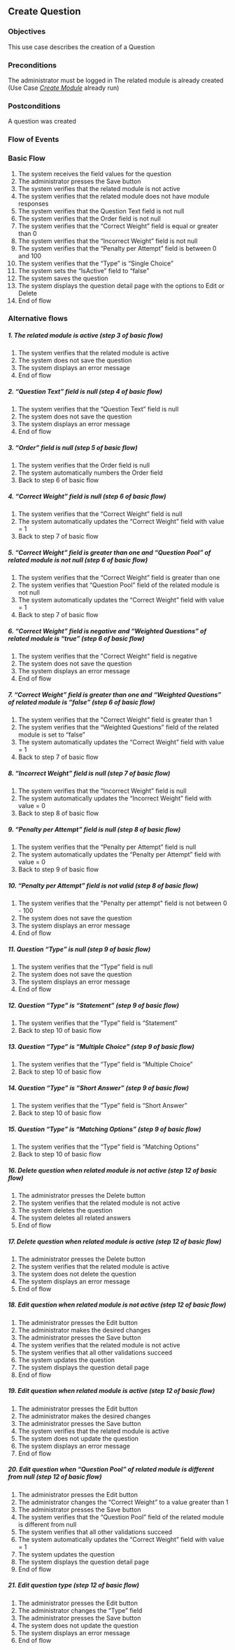 ## Create Question
 
### Objectives 
This use case describes the creation of a Question
 
### Preconditions
The administrator must be logged in
The related module is already created (Use Case [*Create Module*](https://github.com/FieloIncentiveAutomation/fieloelr/blob/feature/elrbackend/doc/UC-ELR-0003-Create%20Module.md) already run)
 
### Postconditions
A question was created
 
### Flow of Events
 
### Basic Flow
 
1. The system receives the field values for the question
2. The administrator presses the Save button
3. The system verifies that the related module is not active
4. The system verifies that the related module does not have module responses
5. The system verifies that the Question Text field is not null
6. The system verifies that the Order field is not null
7. The system verifies that the “Correct Weight” field is equal or greater than 0
8. The system verifies that the “Incorrect Weight” field is not null
9. The system verifies that the “Penalty per Attempt” field is between 0 and 100
10. The system verifies that the “Type” is “Single Choice” 
11. The system sets the “IsActive” field to “false”
12. The system saves the question
13. The system displays the question detail page with the options to Edit or Delete
14. End of flow
 
### Alternative flows
 
##### 1. The related module is active (step 3 of basic flow)
   1. The system verifies that the related module is active
   2. The system does not save the question
   3. The system displays an error message
   4. End of flow
 
##### 2. “Question Text” field is null (step 4 of basic flow)
   1. The system verifies that the “Question Text” field is null
   2. The system does not save the question
   3. The system displays an error message
   4. End of flow
 
##### 3. “Order” field is null (step 5 of basic flow)
   1. The system verifies that the Order field is null
   2. The system automatically numbers the Order field 
   3. Back to step 6 of basic flow
 
##### 4. “Correct Weight” field is null (step 6 of basic flow)
   1. The system verifies that the “Correct Weight” field is null
   2. The system automatically updates the “Correct Weight” field with value = 1
   3. Back to step 7 of basic flow
 
##### 5. “Correct Weight” field is greater than one and “Question Pool” of related module is not null (step 6 of basic flow)
   1. The system verifies that the “Correct Weight” field is greater than one
   2. The system verifies that “Question Pool” field of the related module is not null
   3. The system automatically updates the “Correct Weight” field with value = 1
   4. Back to step 7 of basic flow
 
##### 6. “Correct Weight” field is negative and “Weighted Questions” of related module is “true” (step 6 of basic flow)
   1. The system verifies that the "Correct Weight" field is negative
   2. The system does not save the question
   3. The system displays an error message
   4. End of flow
 
##### 7. “Correct Weight” field is greater than one and “Weighted Questions” of related module is “false” (step 6 of basic flow)
   1. The system verifies that the "Correct Weight" field is greater than 1
   2. The system verifies that the “Weighted Questions” field of the related module is set to “false” 
   3. The system automatically updates the “Correct Weight” field with value = 1
   4. Back to step 7 of basic flow
 
##### 8. “Incorrect Weight” field is null (step 7 of basic flow)
   1. The system verifies that the “Incorrect Weight” field is null
   2. The system automatically updates the “Incorrect Weight” field with value = 0
   3. Back to step 8 of basic flow
 
##### 9. “Penalty per Attempt” field is null (step 8 of basic flow)
   1. The system verifies that the “Penalty per Attempt” field is null
   2. The system automatically updates the “Penalty per Attempt” field with value = 0
   3. Back to step 9 of basic flow
 
##### 10. “Penalty per Attempt” field is not valid (step 8 of basic flow)
   1. The system verifies that the "Penalty per attempt" field is not between 0 - 100
   2. The system does not save the question
   3. The system displays an error message
   4. End of flow
 
##### 11. Question “Type” is null (step 9 of basic flow)
   1. The system verifies that the “Type” field is null
   2. The system does not save the question
   3. The system displays an error message
   4. End of flow
 
##### 12. Question “Type” is “Statement” (step 9 of basic flow)
   1. The system verifies that the “Type” field is “Statement”
   2. Back to step 10 of basic flow
 
##### 13. Question “Type” is “Multiple Choice” (step  9 of basic flow)
   1. The system verifies that the “Type” field is “Multiple Choice”
   2. Back to step 10 of basic flow
 
##### 14. Question “Type” is “Short Answer” (step 9 of basic flow)
   1. The system verifies that the “Type” field is “Short Answer”
   2. Back to step 10 of basic flow
 
##### 15. Question “Type” is “Matching Options” (step 9 of basic flow)
   1. The system verifies that the “Type” field is “Matching Options”
   2. Back to step 10 of basic flow
 
##### 16. Delete question when related module is not active (step 12 of basic flow)
   1. The administrator presses the Delete button
   2. The system verifies that the related module is not active
   3. The system deletes the question
   4. The system deletes all related answers
   5. End of flow
 
##### 17. Delete question when related module is active (step 12 of basic flow)
   1. The administrator presses the Delete button
   2. The system verifies that the related module is active
   3. The system does not delete the question
   4. The system displays an error message
   5. End of flow
 
##### 18. Edit question when related module is not active (step 12 of basic flow)
   1. The administrator presses the Edit button
   2. The administrator makes the desired changes 
   3. The administrator presses the Save button
   4. The system verifies that the related module is not active
   5. The system verifies that all other validations succeed
   6. The system updates the question
   7. The system displays the question detail page
   8. End of flow
 
##### 19. Edit question when related module is active (step 12 of basic flow)
   1. The administrator presses the Edit button
   2. The administrator makes the desired changes 
   3. The administrator presses the Save button
   4. The system verifies that the related module is active
   5. The system does not update the question
   6. The system displays an error message
   7. End of flow
 
##### 20. Edit question when “Question Pool” of related module is different from null (step 12 of basic flow)
   1. The administrator presses the Edit button
   2. The administrator changes the “Correct Weight” to a value greater than 1
   3. The administrator presses the Save button
   4. The system verifies that the “Question Pool” field of the related module is different from null
   5. The system verifies that all other validations succeed
   6. The system automatically updates the “Correct Weight” field with value = 1
   7. The system updates the question
   8. The system displays the question detail page
   9. End of flow
 
##### 21. Edit question type (step 12 of basic flow)
   1. The administrator presses the Edit button
   2. The administrator changes the “Type” field
   3. The administrator presses the Save button
   4. The system does not update the question
   5. The system displays an error message
   6. End of flow
